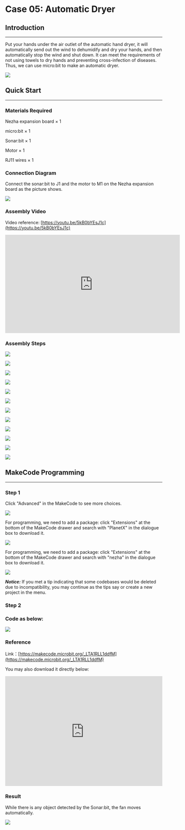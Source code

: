 # Case 05: Automatic Dryer

## Introduction
---
Put your hands under the air outlet of the automatic hand dryer, it will automatically send out the wind to dehumidify and dry your hands, and then automatically stop the wind and shut down. It can meet the requirements of not using towels to dry hands and preventing cross-infection of diseases. Thus, we can use micro:bit to make an automatic dryer.

![](./images/case_05_01.png)

## Quick Start
---

### Materials Required

Nezha expansion board × 1

micro:bit × 1

Sonar:bit × 1

Motor × 1

RJ11 wires × 1


### Connection Diagram 

Connect the sonar:bit to J1 and the motor to M1 on the Nezha expansion board as the picture shows.


![](./images/case_05_03.png)

### Assembly Video


Video reference: [https://youtu.be/5kB0bYEsJ1c](https://youtu.be/5kB0bYEsJ1c)


<iframe width="560" height="315" src="https://www.youtube.com/embed/5kB0bYEsJ1c" frameborder="0" allow="accelerometer; autoplay; clipboard-write; encrypted-media; gyroscope; picture-in-picture" allowfullscreen></iframe>


### Assembly Steps


![](./images/case_step_05_01.png)

![](./images/case_step_05_02.png)

![](./images/case_step_05_03.png)

![](./images/case_step_05_04.png)

![](./images/case_step_05_05.png)

![](./images/case_step_05_06.png)

![](./images/case_step_05_07.png)

![](./images/case_step_05_08.png)

![](./images/case_step_05_09.png)

![](./images/case_step_05_10.png)

![](./images/case_step_05_11.png)

![](./images/case_step_05_12.png)



## MakeCode Programming
---


### Step 1

Click "Advanced" in the MakeCode to see more choices.

![](./images/case_01_10.png)

For programming, we need to add a package: click "Extensions" at the bottom of the MakeCode drawer and search with "PlanetX" in the dialogue box to download it. 

![](./images/case_01_11.png)



For programming, we need to add a package: click "Extensions" at the bottom of the MakeCode drawer and search with "nezha" in the dialogue box to download it. 

![](./images/case_03_09.png)

***Notice:*** If you met a tip indicating that some codebases would be deleted due to incompatibility, you may continue as the tips say or create a new project in the menu. 

### Step 2

### Code as below:

![](./images/case_05_10.png)


### Reference
Link：[https://makecode.microbit.org/_LTA1RLL1ddfM](https://makecode.microbit.org/_LTA1RLL1ddfM)

You may also download it directly below:

<div style="position:relative;height:0;padding-bottom:70%;overflow:hidden;"><iframe style="position:absolute;top:0;left:0;width:100%;height:100%;" src="https://makecode.microbit.org/#pub:_LTA1RLL1ddfM" frameborder="0" sandbox="allow-popups allow-forms allow-scripts allow-same-origin"></iframe></div>  


### Result
While there is any object detected by the Sonar:bit, the fan moves automatically. 


![](./images/case-gif-05.gif)
